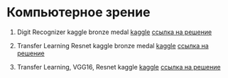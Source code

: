 # Компьютерное зрение

1. Digit Recognizer kaggle bronze medal [kaggle](https://www.kaggle.com/competitions/digit-recognizer) 
[ссылка на решение](https://github.com/520911/CV/blob/main/simple-cnn-keras-image-data-generator.ipynb)

2. Transfer Learning Resnet kaggle bronze medal [kaggle](https://www.kaggle.com/competitions/dogs-vs-cats-redux-kernels-edition) 
[ссылка на решение](https://github.com/520911/CV/blob/main/transferlearning-resnet-cnn.ipynb)

3. Transfer Learning, VGG16, Resnet kaggle [kaggle](https://www.kaggle.com/competitions/the-nature-conservancy-fisheries-monitoring) 
[ссылка на решение](https://github.com/520911/CV/blob/main/transferlearning-vgg16-resnet-class-weight-work.ipynb)




